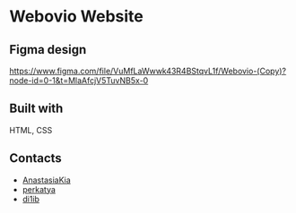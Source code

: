 #  Webovio Website 
## Figma design 

https://www.figma.com/file/VuMfLaWwwk43R4BStqvL1f/Webovio-(Copy)?node-id=0-1&t=MlaAfcjV5TuvNB5x-0

## Built with

HTML, CSS

## Contacts

- [AnastasiaKia](https://github.com/AnastasiaKia)
- [perkatya](https://github.com/perkatya)
- [di1ib](https://github.com/di1ib)
